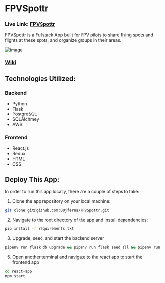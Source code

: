 # FPVSpottr
### Live Link: [FPVSpottr](https://fpv-spottr.onrender.com/)

FPVSpottr is a Fullstack App built for FPV pilots to share flying spots and flights at these spots, and organize groups in their areas.

![image](https://github.com/00jferna/FPVSpottr/assets/96546829/1936040b-d162-4819-9c1c-6f3374cb03ba)

### [Wiki](../../wiki/)


## Technologies Utilized:
### Backend
- Python
- Flask
- PostgreSQL
- SQLAlchmey
- AWS

### Frontend
- React.js
- Redux
- HTML
- CSS
  

## Deploy This App:
   In order to run this app locally, there are a couple of steps to take:
   
   1. Clone the app repository on your local machine:
   ```bash
   git clone git@github.com:00jferna/FPVSpottr.git
   ```
   2. Navigate to the root directory of the app and install dependencies:
   ```bash
   pip install -r requirements.txt
   ```
   3. Upgrade, seed, and start the backend server
   ```bash
   pipenv run flask db upgrade && pipenv run flask seed all && pipenv run flask run
   ```
   5. Open another terminal and navigate to the react app to start the frontend app
   ```bash
   cd react-app
   npm start
   ```
